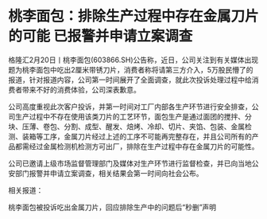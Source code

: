 # 桃李面包：排除生产过程中存在金属刀片的可能 已报警并申请立案调查

格隆汇2月20日丨桃李面包(603866.SH)公告称，近日，公司关注到有关媒体出现题为桃李面包中吃出2厘米带锈刀片，消费者称将请第三方介入，5万股民懵了的报道，针对报道内容，公司第一时间展开了全面调查，就此次投诉处理过程中给消费者带来不好的消费体验，公司深表歉意。

公司高度重视此次客户投诉，并第一时间对工厂内部各生产环节进行安全排查，公司生产过程中不存在使用该类刀片的工艺环节，面包生产是通过面团的搅拌、分块、压薄、卷包、分割、成型、醒发、焙烤、冷却、切片、夹馅、包装、金属检测、装箱等工序，金属刀片经过上述的工序不可能再完整存在，并且公司所有的产品都需经过金属检测机检测方可出厂，排除在生产过程中存在金属刀片的可能性。

公司已邀请上级市场监督管理部门及媒体对生产环节进行监督检查，并已向当地公安部门报警并申请立案调查，相关结果会第一时间向社会公布。

相关报道：

桃李面包被投诉吃出金属刀片，回应排除生产中的问题后“秒删”声明

